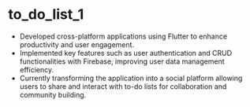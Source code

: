 # to_do_list_1

- Developed cross-platform applications using Flutter to enhance productivity and user engagement.
- Implemented key features such as user authentication and CRUD functionalities with Firebase, improving user data management efficiency.
- Currently transforming the application into a social platform allowing users to share and interact with to-do lists for collaboration and community building.
